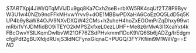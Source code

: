 $START$Xpj4JWl/QTqMViJDu9gq8Ka7Cxh2seB+rbXW5RK4sqUf2TZ8F9ByvW3U1w40NZb9ncFFkMHvwYrvv9+dOE1MBBwPDXaHA6CoEzOQ5LdD5q5KUP4b9y8aW84OJV9NXvDXQW42CMs+h2uheH4hoZxEGOmPrZqDhxy99wtmRbi1VYJDMfidBO9iTEYO2kMPSZkfxeL0ezLUHF+Me8z6rMvA3I1XcaYxt4kFBcOwvYSlLKqmDwIbvWl21OF76ZSdPHvkmmf1DoK9VQ6Sb6jADZg/IrEdgmcfgjPdt2gBUXfdjdRUxjS3ldNCFynxGlqnaC+PUGQ/3FY7Kfiini9M1WiIVg==$END$
